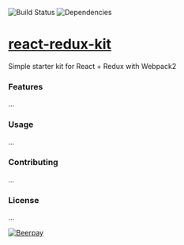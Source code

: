 ![Build Status](https://api.travis-ci.org/salikovpro/react-redux-kit.svg?branch=develop) ![Dependencies](https://david-dm.org/salikovpro/react-redux-kit.svg)
# [react-redux-kit](https://react-redux-kit.herokuapp.com/)
Simple starter kit for React + Redux with Webpack2

### Features
...
### Usage
...
### Contributing
...
### License
...

[![Beerpay](https://beerpay.io/salikovpro/react-redux-kit/badge.svg?style=beer-square)](https://beerpay.io/salikovpro/react-redux-kit)
